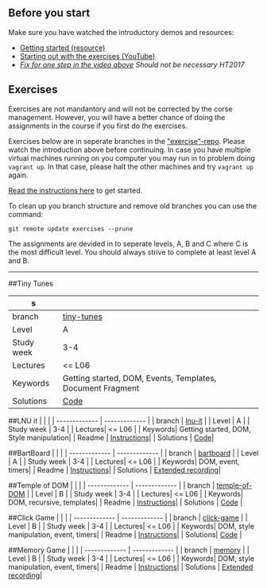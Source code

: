 ## Before you start
Make sure you have watched the introductory demos and resources:

* [Getting started (resource)](https://coursepress.lnu.se/kurs/introduction-to-web-programming/getting-started/)
* [Starting out with the exercises (YouTube)](https://youtu.be/hTGhzYGqLKI)
* *[Fix for one step in the video above](https://youtu.be/0D9dbTJWRMw) Should not be necessary HT2017*


## Exercises
Exercises are not mandantory and will not be corrected by the corse management. However, you will have a better chance of doing the assignments in the course if you first do the exercises.

Exercises below are in seperate branches in the ["exercise"-repo](https://github.com/CS-LNU-Learning-Objects/client-side-javascript-exercise). Please watch the introduction above before continuing. In case you have multiple virtual machines running on you computer you may run in to problem doing `vagrant up`. In that case, please halt the other machines and try `vagrant up` again.

[Read the instructions here](https://github.com/CS-LNU-Learning-Objects/client-side-javascript-exercise/blob/master/README.md) to get started.

To clean up you branch structure and remove old branches you can use the command:

```
git remote update exercises --prune
```

The assignments are devided in to seperate levels, A, B and C where C is the most difficult level. You should always strive to complete at least level A and B.


***

##Tiny Tunes

| s |  |
| ------------- | ------------- |
|  branch | [tiny-tunes](https://github.com/CS-LNU-Learning-Objects/client-side-javascript-exercise/tree/tiny-tunes) |
| Level  | A  |
| Study week  | 3-4 |
| Lectures| <= L06 |
| Keywords| Getting started, DOM, Events, Templates, Document Fragment|
| Solutions| [Code](https://github.com/CS-LNU-Learning-Objects/client-side-javascript-exercise-solutions/tree/master/exercise/tiny-tunes) |

##LNU it
|  |  |
| ------------- | ------------- |
|  branch | [lnu-it](https://github.com/CS-LNU-Learning-Objects/client-side-javascript-exercise/tree/lnu-it) |
| Level  | A  |
| Study week  | 3-4 |
| Lectures| <= L06 |
| Keywords| Getting started, DOM, Style manipulation|
| Readme | [Instructions](https://github.com/CS-LNU-Learning-Objects/client-side-javascript-exercise/blob/lnu-it/exercise/lnu-it/README.md)|
| Solutions | [Code](https://github.com/CS-LNU-Learning-Objects/client-side-javascript-exercise-solutions/tree/master/exercise/lnu-it/client)|

##BartBoard
|  |  |
| ------------- | ------------- |
|  branch | [bartboard](https://github.com/CS-LNU-Learning-Objects/client-side-javascript-exercise/tree/bartboard) |
| Level  | A  |
| Study week  | 3-4 |
| Lectures| <= L06 |
| Keywords| DOM, event, timers|
| Readme | [Instructions](https://github.com/CS-LNU-Learning-Objects/client-side-javascript-exercise/blob/bartboard/exercise/bartboard/README.md)|
| Solutions | [Extended recording](https://youtu.be/I7HJwo98EQE)|


##Temple of DOM
|  |  |
| ------------- | ------------- |
|  branch | [temple-of-DOM](https://github.com/CS-LNU-Learning-Objects/client-side-javascript-exercise/tree/temple-of-DOM) |
| Level  | B  |
| Study week  | 3-4 |
| Lectures| <= L06 |
| Keywords| DOM, recursive, templates|
| Readme | [Instructions](https://github.com/CS-LNU-Learning-Objects/client-side-javascript-exercise/blob/temple-of-DOM/exercise/temple-of-dom/README.md)|
| Solutions | [Code](https://github.com/CS-LNU-Learning-Objects/client-side-javascript-exercise-solutions/tree/master/exercise/temple-of-dom/client) |

##Click Game
|  |  |
| ------------- | ------------- |
|  branch | [click-game](https://github.com/CS-LNU-Learning-Objects/client-side-javascript-exercise/tree/click-game) |
| Level  | B  |
| Study week  | 3-4 |
| Lectures| <= L06 |
| Keywords| DOM, style manipulation, event, timers|
| Readme | [Instructions](https://github.com/CS-LNU-Learning-Objects/client-side-javascript-exercise/tree/click-game/exercise/click-game)|
| Solutions| [Code](https://github.com/CS-LNU-Learning-Objects/client-side-javascript-exercise-solutions/tree/master/exercise/click-game) |

##Memory Game
|  |  |
| ------------- | ------------- |
|  branch | [memory](https://github.com/CS-LNU-Learning-Objects/client-side-javascript-exercise/tree/memory) |
| Level  | B  |
| Study week  | 3-4 |
| Lectures| <= L06 |
| Keywords| DOM, style manipulation, event, timers|
| Readme | [Instructions](https://github.com/CS-LNU-Learning-Objects/client-side-javascript-exercise/blob/memory/exercise/memory/README.md)|
| Solutions | [Extended recording](https://youtu.be/8Mt0Buk3rK0)|
